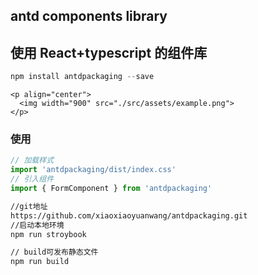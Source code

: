 ## antd components library
## 使用 React+typescript 的组件库
~~~javascript
npm install antdpackaging --save
~~~

```
<p align="center">
  <img width="900" src="./src/assets/example.png">
</p>
```
### 使用
~~~javascript
// 加载样式
import 'antdpackaging/dist/index.css'
// 引入组件
import { FormComponent } from 'antdpackaging'
~~~

~~~bash
//git地址
https://github.com/xiaoxiaoyuanwang/antdpackaging.git
//启动本地环境
npm run stroybook

// build可发布静态文件
npm run build
~~~
